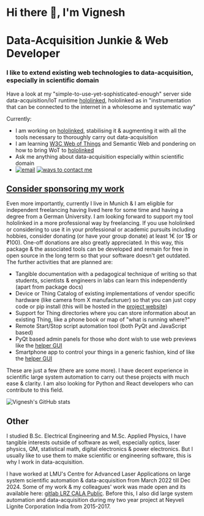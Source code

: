 # Hi there 👋, I'm Vignesh

# Data-Acquisition Junkie & Web Developer

### I like to extend existing web technologies to data-acquisition, especially in scientific domain

Have a look at my "simple-to-use-yet-sophisticated-enough" server side data-acquisition/IoT runtime [hololinked](https://github.com/VigneshVSV/hololinked), hololinked as in "instrumentation that can be connected to the internet in a wholesome and systematic way"

Currently:
- I am working on [hololinked](https://github.com/VigneshVSV/hololinked), stabilising it & augmenting it with all the tools necessary to thoroughly carry out data-acquisition
- I am learning [W3C Web of Things](https://www.w3.org/WoT/) and Semantic Web and pondering on how to bring WoT to [hololinked](https://github.com/VigneshVSV/hololinked)
- Ask me anything about data-acquisition especially within scientific domain   
- [![email](https://img.shields.io/badge/email%20me-brown)](mailto:vignesh.vaidyanathan@hololinked.dev) [![ways to contact me](https://img.shields.io/badge/ways_to_contact_me-brown)](https://hololinked.dev/contact)

## [Consider sponsoring my work](#sponsor)

Even more importantly, currently I live in Munich & I am eligible for independent freelancing having lived here for some time and having a degree from a German University. 
I am looking forward to support my tool hololinked in a more professional way by freelancing. If you use hololinked or considering to use it in your professional or academic pursuits including hobbies, 
consider donating (or have your group donate) at least 1€ (or 1$ or ₹100). One-off donations are also greatly appreciated. In this way, 
this package & the associated tools can be developed and remain for free in open source in the long term so that your software doesn't get outdated. The further activities that are planned are:

- Tangible documentation with a pedagogical technique of writing so that students, scientists & engineers in labs can learn this independently (apart from package docs)
- Device or Thing Catalog of existing implementations of vendor specific hardware (like camera from X manufacturuer) so that you can just copy code or pip install (this will be hosted in the [project website](https://hololinked.dev/))
- Support for Thing directories where you can store information about an existing Thing, like a phone book or map of "what is running where?"
- Remote Start/Stop script automation tool (both PyQt and JavaScript based)
- PyQt based admin panels for those who dont wish to use web previews like the [helper GUI](https://github.com/VigneshVSV/thing-control-panel) 
- Smartphone app to control your things in a generic fashion, kind of like the [helper GUI](https://github.com/VigneshVSV/thing-control-panel) 

These are just a few (there are some more). I have decent experience in scientific large system automation to carry out these projects with much ease & clarity. 
I am also looking for Python and React developers who can contribute to this field. 

![Vignesh's GitHub stats](https://github-readme-stats.vercel.app/api?username=vigneshvsv&show_icons=true&theme=transparent&custom_title=stats)

## Other

I studied B.Sc. Electrical Engineering and M.Sc. Applied Physics, I have tangible interests outside of software as well, especially optics, laser physics, QM, statistical math, digital electronics & power electronics. 
But I usually like to use them to make scientific or engineering software, this is why I work in data-acquisition.  

I have worked at LMU's Centre for Advanced Laser Applications on large system scientific automation & data-acquisition from March 2022 till Dec 2024. Some of my work & my colleagues' work was made open and its available here: [gitlab LRZ CALA Public](https://gitlab.lrz.de/cala-public). 
Before this, I also did large system automation and data-acquisition during my two year project at Neyveli Lignite Corporation India from 2015-2017. 
